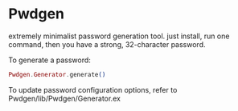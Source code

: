 # Pwdgen





extremely minimalist password generation tool.  just install, run one command, then you have a strong, 32-character password.

To generate a password:
```elixir
Pwdgen.Generator.generate()
```

To update password configuration options, refer to Pwdgen/lib/Pwdgen/Generator.ex
